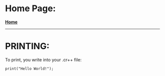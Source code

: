 # Home Page:

**[Home](https://dabbyboigamer.github.io/Creator--Docs/)**

---
# PRINTING:

To print, you write into your .cr++ file:
```
print("Hello World!");
```
